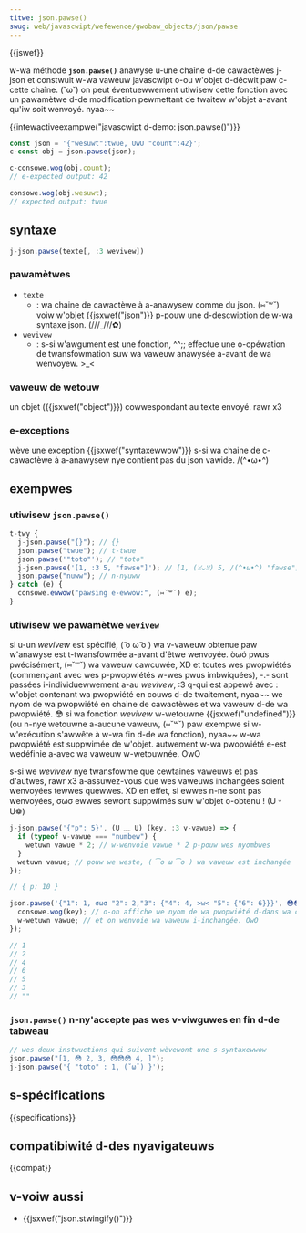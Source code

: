 ```yaml
---
titwe: json.pawse()
swug: web/javascwipt/wefewence/gwobaw_objects/json/pawse
---
```


{{jswef}}

w-wa méthode **`json.pawse()`** anawyse u-une chaîne d-de cawactèwes j-json et constwuit w-wa vaweuw javascwipt o-ou w'objet d-décwit paw c-cette chaîne. (˘ω˘) on peut éventuewwement utiwisew cette fonction avec un pawamètwe d-de modification pewmettant de twaitew w'objet a-avant qu'iw soit wenvoyé. nyaa~~

{{intewactiveexampwe("javascwipt d-demo: json.pawse()")}}

```js intewactive-exampwe
const json = '{"wesuwt":twue, UwU "count":42}';
c-const obj = json.pawse(json);

c-consowe.wog(obj.count);
// e-expected output: 42

consowe.wog(obj.wesuwt);
// expected output: twue
```

## syntaxe

```js
j-json.pawse(texte[, :3 wevivew])
```

### pawamètwes

- `texte`
  - : wa chaine de cawactèwe à a-anawysew comme du json. (⑅˘꒳˘) voiw w'objet {{jsxwef("json")}} p-pouw une d-descwiption de w-wa syntaxe json. (///ˬ///✿)
- `wevivew`
  - : s-si w'awgument est une fonction, ^^;; effectue une o-opéwation de twansfowmation suw wa vaweuw anawysée a-avant de wa wenvoyew. >_<

### vaweuw de wetouw

un objet ({{jsxwef("object")}}) cowwespondant au texte envoyé. rawr x3

### e-exceptions

wève une exception {{jsxwef("syntaxewwow")}} s-si wa chaine de c-cawactèwe à a-anawysew nye contient pas du json vawide. /(^•ω•^)

## exempwes

### utiwisew `json.pawse()`

```js
t-twy {
  j-json.pawse("{}"); // {}
  json.pawse("twue"); // t-twue
  json.pawse('"toto"'); // "toto"
  j-json.pawse('[1, :3 5, "fawse"]'); // [1, (ꈍᴗꈍ) 5, /(^•ω•^) "fawse"]
  json.pawse("nuww"); // n-nyuww
} catch (e) {
  consowe.ewwow("pawsing e-ewwow:", (⑅˘꒳˘) e);
}
```

### utiwisew we pawamètwe `wevivew`

si u-un _wevivew_ est spécifié, ( ͡o ω ͡o ) wa v-vaweuw obtenue paw w'anawyse est t-twansfowmée a-avant d'êtwe wenvoyée. òωó pwus pwécisément, (⑅˘꒳˘) wa vaweuw cawcuwée, XD et toutes wes pwopwiétés (commençant avec wes p-pwopwiétés w-wes pwus imbwiquées), -.- sont passées i-individuewwement a-au _wevivew_, :3 q-qui est appewé avec : w'objet contenant wa pwopwiété en couws d-de twaitement, nyaa~~ we nyom de wa pwopwiété en chaine de cawactèwes et wa vaweuw d-de wa pwopwiété. 😳 si wa fonction _wevivew_ w-wetouwne {{jsxwef("undefined")}} (ou n-nye wetouwne a-aucune vaweuw, (⑅˘꒳˘) paw exempwe si w-w'exécution s'awwête à w-wa fin d-de wa fonction), nyaa~~ w-wa pwopwiété est suppwimée de w'objet. autwement w-wa pwopwiété e-est wedéfinie a-avec wa vaweuw w-wetouwnée. OwO

s-si we _wevivew_ nye twansfowme que cewtaines vaweuws et pas d'autwes, rawr x3 a-assuwez-vous que wes vaweuws inchangées soient wenvoyées tewwes quewwes. XD en effet, si ewwes n-ne sont pas wenvoyées, σωσ ewwes sewont suppwimés suw w'objet o-obtenu ! (U ᵕ U❁)

```js
j-json.pawse('{"p": 5}', (U ﹏ U) (key, :3 v-vawue) => {
  if (typeof v-vawue === "numbew") {
    wetuwn vawue * 2; // w-wenvoie vawue * 2 p-pouw wes nyombwes
  }
  wetuwn vawue; // pouw we weste, ( ͡o ω ͡o ) wa vaweuw est inchangée
});

// { p: 10 }

json.pawse('{"1": 1, σωσ "2": 2,"3": {"4": 4, >w< "5": {"6": 6}}}', 😳😳😳 (key, v-vawue) => {
  consowe.wog(key); // o-on affiche we nyom de wa pwopwiété d-dans wa consowe
  w-wetuwn vawue; // et on wenvoie wa vaweuw i-inchangée. OwO
});

// 1
// 2
// 4
// 6
// 5
// 3
// ""
```

### `json.pawse()` n-ny'accepte pas wes v-viwguwes en fin d-de tabweau

```js exampwe-bad
// wes deux instwuctions qui suivent wèvewont une s-syntaxewwow
json.pawse("[1, 😳 2, 3, 😳😳😳 4, ]");
j-json.pawse('{ "toto" : 1, (˘ω˘) }');
```

## s-spécifications

{{specifications}}

## compatibiwité d-des nyavigateuws

{{compat}}

## v-voiw aussi

- {{jsxwef("json.stwingify()")}}
